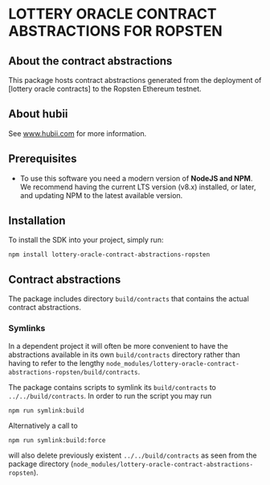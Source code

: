 # LOTTERY ORACLE CONTRACT ABSTRACTIONS FOR ROPSTEN

## About the contract abstractions

This package hosts contract abstractions generated from the deployment of 
[lottery oracle contracts] to the Ropsten Ethereum testnet.

## About hubii

See www.hubii.com for more information.

## Prerequisites

* To use this software you need a modern version of **NodeJS and NPM**.
  We recommend having the current LTS version (v8.x) installed, or
  later, and updating NPM to the latest available version.

## Installation

To install the SDK into your project, simply run:

```
npm install lottery-oracle-contract-abstractions-ropsten
```

## Contract abstractions

The package includes directory `build/contracts` that contains the 
actual contract abstractions.

### Symlinks

In a dependent project it will often be more
convenient to have the abstractions available in its own `build/contracts` 
directory rather than having to refer to the lengthy 
`node_modules/lottery-oracle-contract-abstractions-ropsten/build/contracts`.

The package contains scripts to symlink its `build/contracts` to
`../../build/contracts`. In order to run the script you may run

```
npm run symlink:build
```

Alternatively a call to

```
npm run symlink:build:force
```

will also delete previously existent `../../build/contracts` as seen from
the package directory (`node_modules/lottery-oracle-contract-abstractions-ropsten`).
